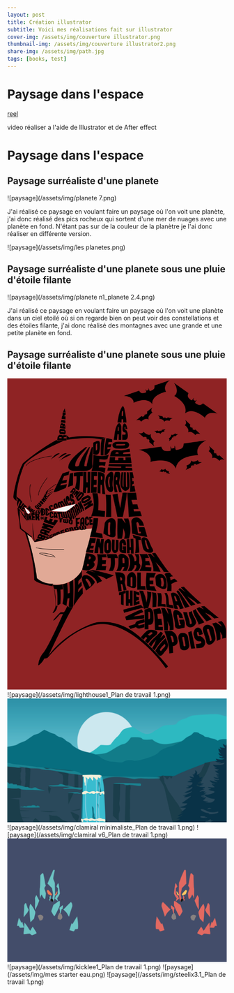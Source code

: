 ```yaml
---
layout: post
title: Création illustrator
subtitle: Voici mes réalisations fait sur illustrator
cover-img: /assets/img/couverture illustrator.png
thumbnail-img: /assets/img/couverture illustrator2.png
share-img: /assets/img/path.jpg
tags: [books, test]
---
```

# Paysage dans l'espace

[reel](https://youtube.com/shorts/mx6KMjk4R2s)

video réaliser a l'aide de Illustrator et de After effect

# Paysage dans l'espace

## Paysage surréaliste d'une planete

![paysage](/assets/img/planete 7.png)

J'ai réalisé ce paysage en voulant faire un paysage où l'on voit une planète, j'ai donc réalisé des pics rocheux qui sortent d'une mer de nuages avec une planète en fond. N'étant pas sur de la couleur de la planètre je l'ai donc réaliser en différente version.

![paysage](/assets/img/les planetes.png)

## Paysage surréaliste d'une planete sous une pluie d'étoile filante

![paysage](/assets/img/planete n1_planete 2.4.png)

J'ai réalisé ce paysage en voulant faire un paysage où l'on voit une planète dans un ciel etoilé où si on regarde bien on peut voir des constellations et des étoiles filante, j'ai donc réalisé des montagnes avec une grande et une petite planète en fond.

## Paysage surréaliste d'une planete sous une pluie d'étoile filante

![paysage](/assets/img/batman2_batman.png)
![paysage](/assets/img/lighthouse1_Plan de travail 1.png)
![paysage](/assets/img/cascade3.png)
![paysage](/assets/img/clamiral minimaliste_Plan de travail 1.png)
![paysage](/assets/img/clamiral v6_Plan de travail 1.png)
![paysage](/assets/img/gigalite.png)
![paysage](/assets/img/kicklee1_Plan de travail 1.png)
![paysage](/assets/img/mes starter eau.png)
![paysage](/assets/img/steelix3.1_Plan de travail 1.png)
